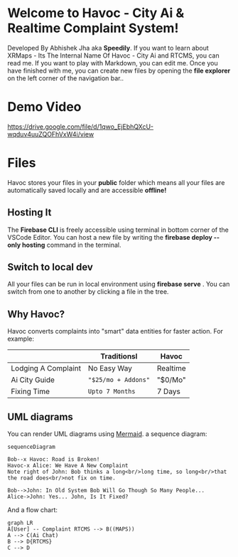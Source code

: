 # Welcome to Havoc - City Ai & Realtime Complaint System!

Developed By Abhishek Jha  aka **Speedily**. 
If you want to learn about XRMaps - Its The Internal Name Of Havoc - City Ai and RTCMS, you can read me. 
If you want to play with Markdown, you can edit me. Once you have finished with me, you can create new files by opening the **file explorer** on the left corner of the navigation bar..

# Demo Video

https://drive.google.com/file/d/1qwo_EjEbhQXcU-wqduv4uuZQOFhVxW4i/view


# Files

Havoc stores your files in your **public** folder which means all your files are automatically saved locally and are accessible **offline!**

##  Hosting It 

The **Firebase CLI** is freely accessible using terminal in bottom corner of the VSCode Editor. 
You can host a new file by writing the **firebase deploy --only hosting** command in the terminal. 

## Switch to local dev

All your files can be run in local environment using **firebase serve** . You can switch from one to another by clicking a file in the tree.


## Why Havoc?

Havoc converts complaints into "smart" data entities for faster action. For example:

|                |Traditionsl                    |Havoc                        |
|----------------|-------------------------------|-----------------------------|
|Lodging A Complaint| No Easy Way            | Realtime            |
|Ai City Guide         |`"$25/mo + Addons"`   |"$0/Mo"            |
|Fixing Time         |`Upto 7 Months`| 7 Days|




## UML diagrams

You can render UML diagrams using [Mermaid](https://mermaidjs.github.io/).   a sequence diagram:

```mermaid
sequenceDiagram

Bob--x Havoc: Road is Broken!
Havoc-x Alice: We Have A New Complaint
Note right of John: Bob thinks a long<br/>long time, so long<br/>that the road does<br/>not fix on time.

Bob-->John: In Old System Bob Will Go Though So Many People...
Alice->John: Yes... John, Is It Fixed?
```

And  a flow chart:

```mermaid
graph LR
A[User] -- Complaint RTCMS --> B((MAPS))
A --> C(Ai Chat)
B --> D{RTCMS}
C --> D
```
